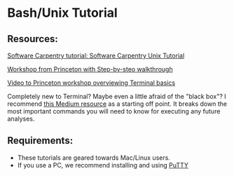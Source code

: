 # Bash/Unix Tutorial

## Resources:
[Software Carpentry tutorial: Software Carpentry Unix Tutorial](http://bioinformatics-core-shared-training.github.io/shell-novice/ )

[Workshop from Princeton with Step-by-steo walkthrough](https://brainhack-princeton.github.io/handbook/content_pages/pygers_workshops/fall_2020/workshop_notes_week1.html)

[Video to Princeton workshop overviewing Terminal basics](https://drive.google.com/file/d/13m0NUQYX5JDxHNQvTvfIzFUERdr0x34J/view)

Completely new to Terminal? Maybe even a little afraid of the "black box"? I recommend [this Medium resource](https://medium.com/@grace.m.nolan/terminal-for-beginners-e492ba10902a) as a starting off point. It breaks down the most important commands you will need to know for executing any future analyses.

## Requirements:

- These tutorials are geared towards Mac/Linux users. 
- If you use a PC, we recommend installing and using [PuTTY](https://www.putty.org/)
